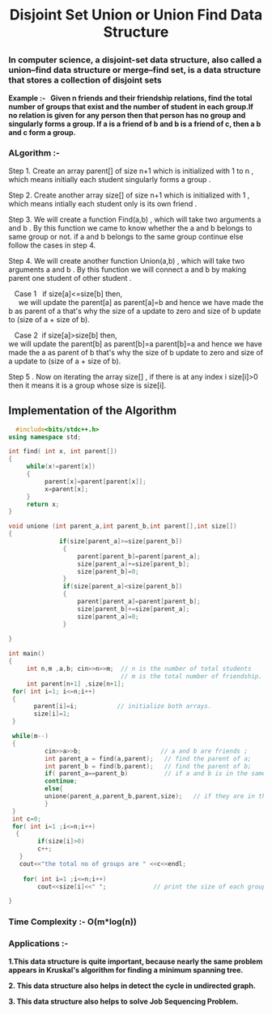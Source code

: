 # <p align="center">Disjoint Set Union or Union Find Data Structure </p>
### In computer science, a disjoint-set data structure, also called a union–find data structure or merge–find set, is a data structure that stores a collection of disjoint sets 
**Example :- &nbsp; Given n friends and their friendship relations, find the total number of groups that exist and the number of student in each group.If no relation is given for any person then that person has no group and singularly forms a group. If a is a friend of b and b is a friend of c, then a b and c form a group.**
### ALgorithm  :- 
Step 1. Create an array parent[] of size n+1 which is initialized with 1 to n , which means initially each student singularly forms a group .

Step 2. Create another array size[] of size n+1 which is initialized with 1 , which means intially  each student only is its own friend . 

Step 3. We will create a function Find(a,b) , which will take two arguments a and b . By this function we came to know  whether the a and b belongs to same group or not. 
if a and b belongs to the same group continue else  follow the cases in step 4.

Step 4. We will create another function Union(a,b) , which will take two arguments a and b . By this function we will connect a and b by making parent one student of other student .

 &nbsp;&nbsp;&nbsp;Case 1 &nbsp;  if size[a]<=size[b] then,  
 &nbsp;&nbsp;&nbsp;&nbsp; we will update the parent[a] as parent[a]=b  and hence we have made the b as parent of a that's why the size of a update to zero and size of b update to (size of a + size of b).
    
 &nbsp;&nbsp;&nbsp;Case 2  &nbsp;if size[a]>size[b] then,  
 we will update the parent[b] as parent[b]=a  parent[b]=a and hence we have made the a as parent of b that's why the size of b update to zero and size of a update to (size of a + size of b).
 

Step 5 . Now on iterating the array size[] , if there is at any index i size[i]>0 then it means it is a group whose size is size[i].  
 
 ## Implementation of the Algorithm 
 ```c++
   #include<bits/stdc++.h>
using namespace std;

int find( int x, int parent[])
{
      while(x!=parent[x])
      {
           parent[x]=parent[parent[x]];
           x=parent[x];
      }
      return x;
}

void unione (int parent_a,int parent_b,int parent[],int size[])
{    
               if(size[parent_a]>=size[parent_b])       
                {
                    parent[parent_b]=parent[parent_a];
                    size[parent_a]+=size[parent_b];
                    size[parent_b]=0;
                }
                if(size[parent_a]<size[parent_b])
                {
                    parent[parent_a]=parent[parent_b];
                    size[parent_b]+=size[parent_a];
                    size[parent_a]=0;
                }
           
}

int main()
{
      int n,m ,a,b; cin>>n>>m;  // n is the number of total students 
                                // m is the total number of friendship.
      int parent[n+1] ,size[n+1];
  for( int i=1; i<=n;i++)
  {
        parent[i]=i;           // initialize both arrays.
        size[i]=1;
  }

  while(m--)              
  {
           cin>>a>>b;                      // a and b are friends ;
           int parent_a = find(a,parent);   // find the parent of a;
           int parent_b = find(b,parent);   // find the parent of b;
           if( parent_a==parent_b)          // if a and b is in the same group
           continue;
           else{
           unione(parent_a,parent_b,parent,size);   // if they are in the different group connect them in a single group
           }
  }
  int c=0;
  for( int i=1 ;i<=n;i++)
   {
         if(size[i]>0)
         c++;
    }
    cout<<"the total no of groups are " <<c<<endl;
    
     for( int i=1 ;i<=n;i++)
         cout<<size[i]<<" ";             // print the size of each group;
 
}
```
 ### Time Complexity :-  O(m*log(n))
 
 ### Applications :- 
 **1.This data structure is quite important, because nearly the same problem appears in Kruskal's algorithm for finding a minimum spanning tree.**  
 
 **2. This data structure also helps in  detect the cycle in undirected graph.**  
 
 **3. This data structure also helps to solve Job Sequencing Problem.**
 

